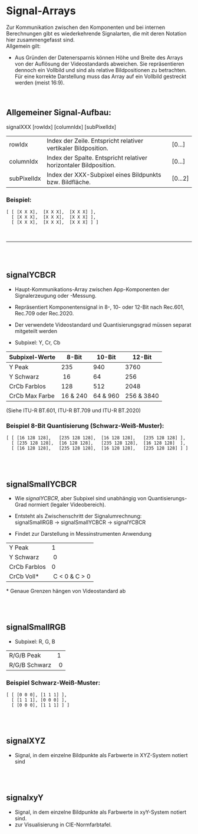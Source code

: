 # Signal-Arrays
Zur Kommunikation zwischen den Komponenten und bei internen Berechnungen gibt es wiederkehrende Signalarten, die mit deren Notation hier zusammengefasst sind.
</br>
Allgemein gilt:

- Aus Gründen der Datenersparnis können Höhe und Breite des Arrays von der Auflösung der Videostandards abweichen. Sie repräsentieren dennoch ein Vollbild und sind als relative Bildpositionen zu betrachten. Für eine korrekte Darstellung muss das Array auf ein Vollbild gestreckt werden (meist 16:9).

</br>

## Allgemeiner Signal-Aufbau:

signalXXX [rowIdx] [columnIdx] [subPixelIdx]

|            |       | |
|-----------  |-------|---|
| rowIdx      | Index der Zeile. Entspricht relativer vertikaler Bildposition.      | [0...] |
| columnIdx   | Index der Spalte. Entspricht relativer horizontaler Bildposition.   | [0...] |
| subPixelIdx | Index der XXX-Subpixel eines Bildpunkts bzw. Bildfläche.                   | [0...2] |

### Beispiel:

```
[ [ [X X X],  [X X X],  [X X X] ],
  [ [X X X],  [X X X],  [X X X] ],
  [ [X X X],  [X X X],  [X X X] ] ]
```


</br>

---
</br>
</br>

## signalYCBCR

- Haupt-Kommunikations-Array zwischen App-Komponenten der Signalerzeugung oder -Messung.

- Repräsentiert Komponentensignal in 8-, 10- oder 12-Bit nach Rec.601, Rec.709 oder Rec.2020.

- Der verwendete Videostandard und Quantisierungsgrad müssen separat mitgeteilt werden

- Subpixel: Y, Cr, Cb


|Subpixel-Werte | 8-Bit    | 10-Bit   | 12-Bit      |
|-              |--        |--        |--           |
| Y Peak        | 235      | 940      | 3760        |
| Y Schwarz     | 16       | 64       | 256         |
| CrCb Farblos  | 128      | 512      | 2048        |
| CrCb Max Farbe| 16 & 240 | 64 & 960 | 256 & 3840  |

(Siehe ITU-R BT.601, ITU-R BT.709 und ITU-R BT.2020)


### Beispiel 8-Bit Quantisierung (Schwarz-Weiß-Muster):

```
[ [ [16 128 128],   [235 128 128],  [16 128 128],   [235 128 128] ],
  [ [235 128 128],  [16 128 128],   [235 128 128],  [16 128 128]  ],
  [ [16 128 128],   [235 128 128],  [16 128 128],   [235 128 128] ] ]
```

</br>
</br>

## signalSmallYCBCR

- Wie *signalYCBCR*, aber Subpixel sind unabhängig von Quantisierungs-Grad normiert (legaler Videobereich).

- Entsteht als Zwischenschritt der Signalumrechnung: </br>
    signalSmallRGB -> signalSmallYCBCR -> signalYCBCR

- Findet zur Darstellung in Messinstrumenten Anwendung

|               | |
|-              |--    |
| Y Peak        | 1    |
| Y Schwarz     | 0    |
| CrCb Farblos  | 0    |
| CrCb Voll*     | C < 0 & C > 0 |

\* Genaue Grenzen hängen von Videostandard ab

</br>
</br>

## signalSmallRGB

- Subpixel: R, G, B

|               | |
|-              |--      |
| R/G/B Peak    | 1      |
| R/G/B Schwarz | 0    |


### Beispiel Schwarz-Weiß-Muster:
```
[ [ [0 0 0], [1 1 1] ],
  [ [1 1 1], [0 0 0] ],
  [ [0 0 0], [1 1 1] ] ]
```

</br>
</br>

## signalXYZ

- Signal, in dem einzelne Bildpunkte als Farbwerte in XYZ-System notiert sind

</br>
</br>

## signalxyY

- Signal, in dem einzelne Bildpunkte als Farbwerte in xyY-System notiert sind.
- zur Visualisierung in CIE-Normfarbtafel.
